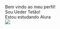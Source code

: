 Bem vindo ao meu perfil!                                                                                                                                                                       
Sou Ueder Tetão!                                                                                                                                                                              
Estou estudando Alura                                                                                                                                                                          
![](https://media1.tenor.com/m/xb4gQ1r_jrQAAAAd/ronnie-coleman-gym.gif)
